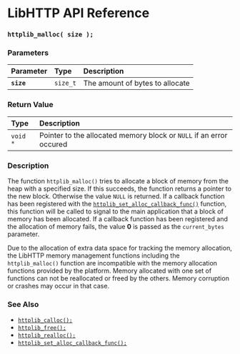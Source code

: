 # LibHTTP API Reference

### `httplib_malloc( size );`

### Parameters

| Parameter | Type | Description |
| :--- | :--- | :--- |
|**`size`**|`size_t`|The amount of bytes to allocate|

### Return Value

| Type | Description |
| :--- | :--- |
|`void *`|Pointer to the allocated memory block or `NULL` if an error occured|

### Description

The function `httplib_malloc()` tries to allocate a block of memory from the heap with a specified size. If this succeeds, the function returns a pointer to the new block. Otherwise the value `NULL` is returned. If a callback function has been registered with the [`httplib_set_alloc_callback_func()`](httplib_set_alloc_callback_func.md) function, this function will be called to signal to the main application that a block of memory has been allocated. If a callback function has been registered and the allocation of memory fails, the value **0** is passed as the `current_bytes` parameter.

Due to the allocation of extra data space for tracking the memory allocation, the LibHTTP memory management functions including the `httplib_malloc()` function are incompatible with the memory allocation functions provided by the platform. Memory allocated with one set of functions can not be reallocated or freed by the others. Memory corruption or crashes may occur in that case.

### See Also

* [`httplib_calloc();`](httplib_calloc.md)
* [`httplib_free();`](httplib_free.md)
* [`httplib_realloc();`](httplib_realloc.md)
* [`httplib_set_alloc_callback_func();`](httplib_set_alloc_callback_func.md)
